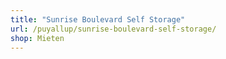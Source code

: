 ```yaml
---
title: "Sunrise Boulevard Self Storage"
url: /puyallup/sunrise-boulevard-self-storage/
shop: Mieten
---
```

